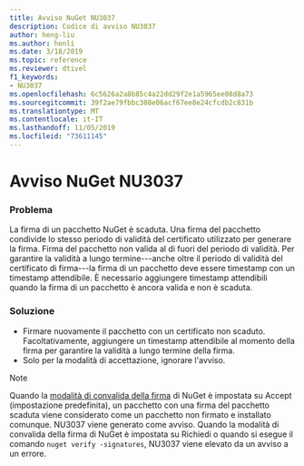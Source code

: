 ```yaml
---
title: Avviso NuGet NU3037
description: Codice di avviso NU3037
author: heng-liu
ms.author: henli
ms.date: 3/18/2019
ms.topic: reference
ms.reviewer: dtivel
f1_keywords:
- NU3037
ms.openlocfilehash: 6c5626a2a8b85c4a22dd29f2e1a5965ee08d8a73
ms.sourcegitcommit: 39f2ae79fbbc308e06acf67ee8e24cfcdb2c831b
ms.translationtype: MT
ms.contentlocale: it-IT
ms.lasthandoff: 11/05/2019
ms.locfileid: "73611145"
---
```

# <a name="nuget-warning-nu3037"></a>Avviso NuGet NU3037

### <a name="issue"></a>Problema

La firma di un pacchetto NuGet è scaduta.
Una firma del pacchetto condivide lo stesso periodo di validità del certificato utilizzato per generare la firma. Firma del pacchetto non valida al di fuori del periodo di validità.
Per garantire la validità a lungo termine---anche oltre il periodo di validità del certificato di firma---la firma di un pacchetto deve essere timestamp con un timestamp attendibile. È necessario aggiungere timestamp attendibili quando la firma di un pacchetto è ancora valida e non è scaduta.


### <a name="solution"></a>Soluzione

* Firmare nuovamente il pacchetto con un certificato non scaduto. Facoltativamente, aggiungere un timestamp attendibile al momento della firma per garantire la validità a lungo termine della firma.
* Solo per la modalità di accettazione, ignorare l'avviso.

> [!Note]
> Quando la [modalità di convalida della firma](https://docs.microsoft.com/nuget/consume-packages/installing-signed-packages#configure-package-signature-requirements) di NuGet è impostata su Accept (impostazione predefinita), un pacchetto con una firma del pacchetto scaduta viene considerato come un pacchetto non firmato e installato comunque. NU3037 viene generato come avviso. Quando la modalità di convalida della firma di NuGet è impostata su Richiedi o quando si esegue il comando `nuget verify -signatures`, NU3037 viene elevato da un avviso a un errore. 